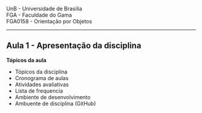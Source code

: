 UnB - Universidade de Brasilia  
FGA - Faculdade do Gama  
FGA0158 - Orientação por Objetos

---

## Aula 1 - Apresentação da disciplina

**Tópicos da aula**
- Tópicos da disciplina
- Cronograma de aulas
- Atividades avaliativas
- Lista de frequencia
- Ambiente de desenvolvimento
- Ambuente de disciplina (GitHub)


